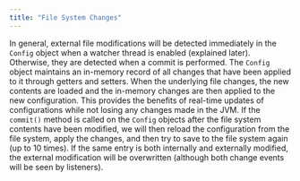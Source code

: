 ```yaml
---
title: "File System Changes"
---
```


In general, external file modifications will be detected immediately in the `Config`
object when a watcher thread is enabled (explained later).
Otherwise, they are detected when a commit is performed.
The `Config` object maintains an in-memory record of all changes that have been applied to it
through getters and setters.
When the underlying file changes, the new contents are loaded and the in-memory changes are then
applied to the new configuration.
This provides the benefits of real-time updates of configurations while not losing any changes made in the JVM.
If the `commit()` method is called on the `Config` objects after the file system
contents have been modified, we will then reload the configuration from the file system, apply the
changes, and then try to save to the file system again (up to 10 times).
If the same entry is both internally and externally modified, the external modification will be
overwritten (although both change events will be seen by listeners).
